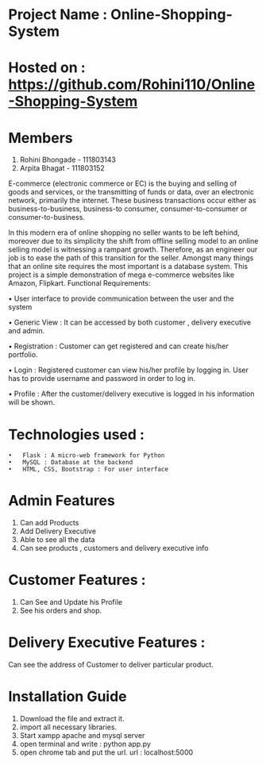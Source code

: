 # Project Name :  Online-Shopping-System

# Hosted on : https://github.com/Rohini110/Online-Shopping-System

# Members
1. Rohini Bhongade - 111803143
2. Arpita Bhagat - 111803152

E-commerce (electronic commerce or EC) is the buying and selling of goods and services, or the transmitting of funds or data, over an electronic network, primarily the internet. These business transactions occur either as business-to-business, business-to consumer, consumer-to-consumer or consumer-to-business.

In this modern era of online shopping no seller wants to be left behind, moreover due to its simplicity the shift from offline selling model to an online selling model is witnessing a rampant growth.
Therefore, as an engineer our job is to ease the path of this transition for the seller. Amongst many things that an online site requires the most important is a database system. This project is a simple demonstration of mega e-commerce websites like Amazon, Flipkart.
Functional Requirements:

•	User interface to provide communication between the user and the system

•	Generic View : It can be accessed by both customer , delivery executive and admin. 

•	Registration : Customer can get registered and can create his/her portfolio.

•	Login : Registered customer can view his/her profile by logging in. User has to provide username and password in order to log in.

•	Profile : After the customer/delivery executive is logged in his information will be shown. 

# Technologies used :

    •	Flask : A micro-web framework for Python
    •	MySQL : Database at the backend
    •	HTML, CSS, Bootstrap : For user interface
# Admin Features 
1. Can add Products
2. Add Delivery Executive
3. Able to see all the data
4. Can see products , customers and delivery executive info
# Customer Features :
 1. Can See and Update his Profile
 2. See his orders and shop.                
# Delivery Executive Features : 
 Can see the address of Customer to deliver particular product.

# Installation Guide
1. Download the file and extract it.
2. import all necessary libraries.
3. Start xampp apache and mysql server
4. open terminal and write : python app.py
5. open chrome tab and put the url. 
    url : localhost:5000
     
